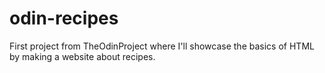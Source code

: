 # odin-recipes
First project from TheOdinProject where I'll showcase the basics of HTML by making a website about recipes.